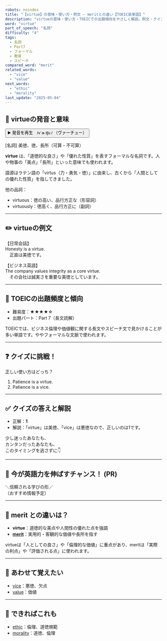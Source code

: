 ```yaml
---
robots: noindex
title: "【virtue】の意味・使い方・例文 ― meritとの違い【TOEIC英単語】"
description: "virtueの意味・使い方・TOEICでの出題傾向をやさしく解説。例文・クイズ付きでmeritとの違いもわかりやすく学べます。"
word: "virtue"
part_of_speech: "名詞"
difficulty: "4"
tags:
  - 名詞
  - Part7
  - フォーマル
  - 教育
  - スピーチ
compared_word: "merit"
related_words:
  - "vice"
  - "value"
next_words:
  - "ethic"
  - "morality"
last_update: "2025-05-04"
---
```


## 🔰 virtueの発音と意味

<button class="play-audio" onclick="playTTS('virtue')">
  <span class="play-audio-main">
    ▶️ 発音を再生　/vˈɚːtʃuː/
  </span>
  <span class="play-audio-sub">
    （ヴァーチュー）
  </span>
</button>

[名詞] 美徳、徳、長所（可算・不可算）

**virtue** は、「道徳的な良さ」や「優れた性質」を表すフォーマルな名詞です。人や物事の「美点」「長所」といった意味でも使われます。

語源はラテン語の「virtus（力・勇気・徳）」に由来し、古くから「人間としての優れた性質」を指してきました。

他の品詞：  
- virtuous：徳の高い、品行方正な（形容詞）
- virtuously：徳高く、品行方正に（副詞）

---

## ✏️ virtueの例文

【日常会話】  
Honesty is a virtue.  
　正直は美徳です。

【ビジネス英語】  
The company values integrity as a core virtue.  
　その会社は誠実さを重要な美徳としています。

---

## 🎯 TOEICの出題頻度と傾向

- 難易度：★★★★☆
- 出題パート：Part 7（長文読解）

TOEICでは、ビジネス倫理や価値観に関する長文やスピーチ文で見かけることが多い単語です。ややフォーマルな文脈で使われます。

---

## ❓ クイズに挑戦！

正しい使い方はどっち？

1. Patience is a virtue.  
2. Patience is a vice.

---

## ✅ クイズの答えと解説

- 正解：**1**
- 解説：「virtue」は美徳、「vice」は悪徳なので、正しいのは1です。

少し迷ったあなたも、  
カンタンだったあなたも、  
このタイミングを逃さずに👇️

---

## 🚀 今が英語力を伸ばすチャンス！ (PR)

<div class="info-center">
＼信頼される学びの形／<br>  
（おすすめ情報予定）
</div>

---

## 🤔  merit との違いは？

- **virtue**：道徳的な美点や人間性の優れた点を強調
- **[merit](/merit)**：実用的・客観的な価値や長所を指す

virtueは「人としての良さ」や「倫理的な価値」に重点があり、meritは「実際の利点」や「評価される点」に使われます。

---

## 🧩 あわせて覚えたい

- [vice](/vice)：悪徳、欠点
- [value](/value)：価値

---

## 📖 できればこれも

- [ethic](/ethic)：倫理、道徳規範
- [morality](/morality)：道徳、倫理


<!-- cvid: aid09_bid44 -->
